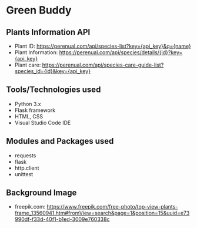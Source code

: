 # Green Buddy

## Plants Information API
* Plant ID: https://perenual.com/api/species-list?key={api_key}&q={name}
* Plant Information: https://perenual.com/api/species/details/{id}?key={api_key}
* Plant care: https://perenual.com/api/species-care-guide-list?species_id={id}&key={api_key}

## Tools/Technologies used
* Python 3.x
* Flask framework
* HTML, CSS
* Visual Studio Code IDE

## Modules and Packages used
* requests
* flask
* http.client
* unittest
## Background Image
* freepik.com: https://www.freepik.com/free-photo/top-view-plants-frame_13560941.htm#fromView=search&page=1&position=15&uuid=e73990df-f33d-40f1-b1ed-3009e760338c
